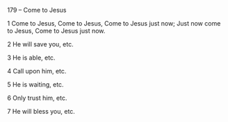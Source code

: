 179 – Come to Jesus


1
Come to Jesus, Come to Jesus,
Come to Jesus just now;
Just now come to Jesus,
Come to Jesus just now.

2
He will save you, etc.

3
He is able, etc.

4
Call upon him, etc.

5
He is waiting, etc.

6
Only trust him, etc.

7
He will bless you, etc.

